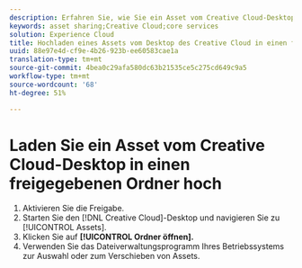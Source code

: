 ```yaml
---
description: Erfahren Sie, wie Sie ein Asset vom Creative Cloud-Desktop in ein freigegebenes Experience Cloud hochladen.
keywords: asset sharing;Creative Cloud;core services
solution: Experience Cloud
title: Hochladen eines Assets vom Desktop des Creative Cloud in einen freigegebenen Ordner | Adobe Experience Cloud
uuid: 88e97e4d-cf9e-4b26-923b-ee60583cae1a
translation-type: tm+mt
source-git-commit: 4bea0c29afa580dc63b21535ce5c275cd649c9a5
workflow-type: tm+mt
source-wordcount: '68'
ht-degree: 51%

---
```



# Laden Sie ein Asset vom Creative Cloud-Desktop in einen freigegebenen Ordner hoch

1. Aktivieren Sie die Freigabe.
1. Starten Sie den [!DNL Creative Cloud]-Desktop und navigieren Sie zu [!UICONTROL Assets].
1. Klicken Sie auf **[!UICONTROL Ordner öffnen].**
1. Verwenden Sie das Dateiverwaltungsprogramm Ihres Betriebssystems zur Auswahl oder zum Verschieben von Assets.
